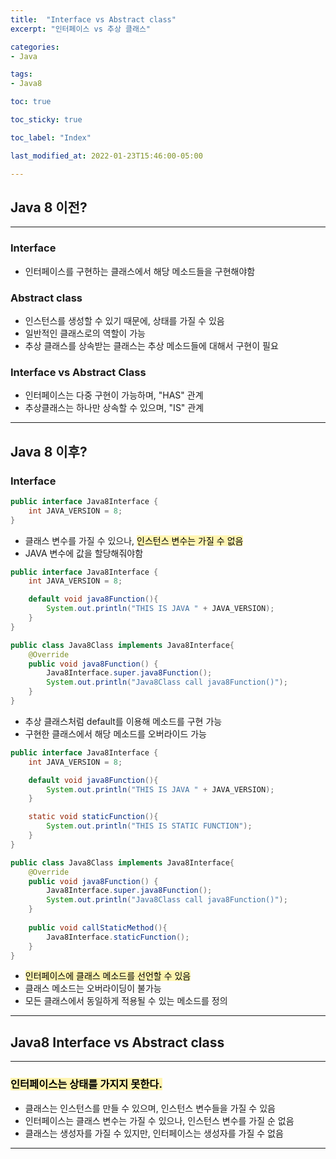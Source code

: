 ```yaml
---
title:  "Interface vs Abstract class"
excerpt: "인터페이스 vs 추상 클래스"

categories:
- Java

tags:
- Java8

toc: true

toc_sticky: true

toc_label: "Index"

last_modified_at: 2022-01-23T15:46:00-05:00

---
```


## Java 8 이전?

---

### Interface
- 인터페이스를 구현하는 클래스에서 해당 메소드들을 구현해야함

### Abstract class
- 인스턴스를 생성할 수 있기 때문에, 상태를 가질 수 있음
- 일반적인 클래스로의 역할이 가능
- 추상 클래스를 상속받는 클래스는 추상 메소드들에 대해서 구현이 필요

### Interface vs Abstract Class
- 인터페이스는 다중 구현이 가능하며, "HAS" 관계
- 추상클래스는 하나만 상속할 수 있으며, "IS" 관계

---

## Java 8 이후?

### Interface
~~~ java
public interface Java8Interface {
    int JAVA_VERSION = 8;
}
~~~

- 클래스 변수를 가질 수 있으나, <mark style='background-color: #fff5b1'>인스턴스 변수는 가질 수 없음</mark>
- JAVA 변수에 값을 할당해줘야함

~~~ java
public interface Java8Interface {
    int JAVA_VERSION = 8;

    default void java8Function(){
        System.out.println("THIS IS JAVA " + JAVA_VERSION);
    }
}

public class Java8Class implements Java8Interface{
    @Override
    public void java8Function() {
        Java8Interface.super.java8Function();
        System.out.println("Java8Class call java8Function()");
    }
}

~~~

- 추상 클래스처럼 default를 이용해 메소드를 구현 가능
- 구현한 클래스에서 해당 메소드를 오버라이드 가능

~~~ java
public interface Java8Interface {
    int JAVA_VERSION = 8;

    default void java8Function(){
        System.out.println("THIS IS JAVA " + JAVA_VERSION);
    }

    static void staticFunction(){
        System.out.println("THIS IS STATIC FUNCTION");
    }
}

public class Java8Class implements Java8Interface{
    @Override
    public void java8Function() {
        Java8Interface.super.java8Function();
        System.out.println("Java8Class call java8Function()");
    }
    
    public void callStaticMethod(){
        Java8Interface.staticFunction();
    }
}
~~~

- <mark style='background-color: #fff5b1'>인터페이스에 클래스 메소드를 선언할 수 있음</mark>
- 클래스 메소드는 오버라이딩이 불가능
- 모든 클래스에서 동일하게 적용될 수 있는 메소드를 정의

---

## Java8 Interface vs Abstract class

---

###  <mark style='background-color: #fff5b1'> 인터페이스는 상태를 가지지 못한다. </mark>
  - 클래스는 인스턴스를 만들 수 있으며, 인스턴스 변수들을 가질 수 있음
  - 인터페이스는 클래스 변수는 가질 수 있으나, 인스턴스 변수를 가질 순 없음
  - 클래스는 생성자를 가질 수 있지만, 인터페이스는 생성자를 가질 수 없음

---
